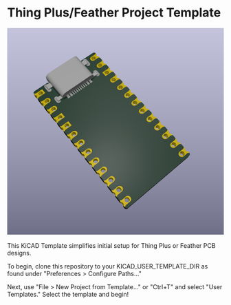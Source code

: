 # Thing Plus/Feather Project Template

<p align="center">
  <img src="meta/brd.png" alt="A mostly unpopulated PCB with a few connectors">
</p>

This KiCAD Template simplifies initial setup for Thing Plus or Feather PCB designs.

To begin, clone this repository to your KICAD_USER_TEMPLATE_DIR as found under "Preferences > Configure Paths..."

Next, use "File > New Project from Template..." or "Ctrl+T" and select "User Templates." Select the template and begin!
